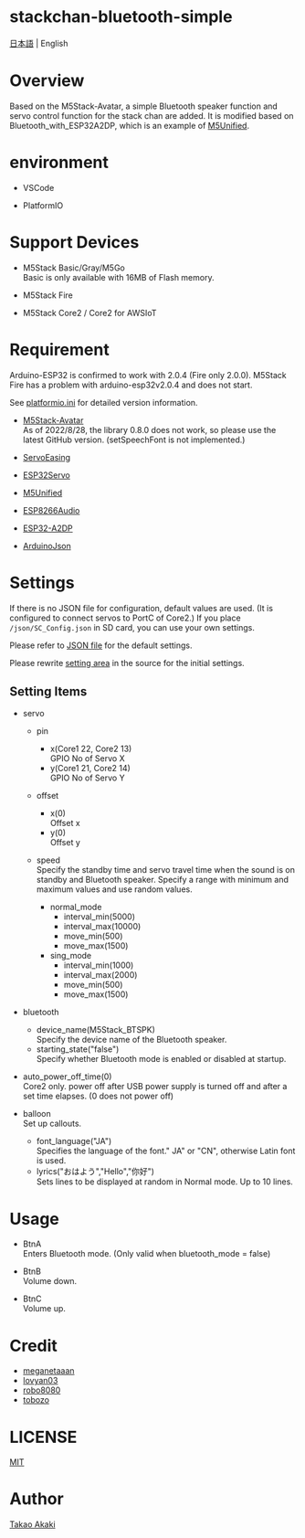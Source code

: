 # stackchan-bluetooth-simple

[日本語](README.md) | English

# Overview 

Based on the M5Stack-Avatar, a simple Bluetooth speaker function and servo control function for the stack chan are added.
It is modified based on Bluetooth_with_ESP32A2DP, which is an example of [M5Unified](https://github.com/m5stack/M5Unified).


# environment

- VSCode

- PlatformIO

# Support Devices

- M5Stack Basic/Gray/M5Go<br>Basic is only available with 16MB of Flash memory.

- M5Stack Fire

- M5Stack Core2 / Core2 for AWSIoT

# Requirement

Arduino-ESP32 is confirmed to work with 2.0.4 (Fire only 2.0.0). M5Stack Fire has a problem with arduino-esp32v2.0.4 and does not start.

See [platformio.ini](https://github.com/mongonta0716/stackchan-bluetooth-simple/blob/main/platformio.ini) for detailed version information.

- [M5Stack-Avatar](https://github.com/meganetaaan/m5stack-avatar)<br>As of 2022/8/28, the library 0.8.0 does not work, so please use the latest GitHub version. (setSpeechFont is not implemented.)

- [ServoEasing](https://github.com/ArminJo/ServoEasing)

- [ESP32Servo](https://github.com/madhephaestus/ESP32Servo)

- [M5Unified](https://github.com/m5stack/M5Unified)

- [ESP8266Audio](https://github.com/earlephilhower/ESP8266Audio)

- [ESP32-A2DP](https://github.com/pschatzmann/ESP32-A2DP)

- [ArduinoJson](https://github.com/bblanchon/ArduinoJson)

# Settings
If there is no JSON file for configuration, default values are used. (It is configured to connect servos to PortC of Core2.)
If you place `/json/SC_Config.json` in SD card, you can use your own settings.

Please refer to [JSON file](https://github.com/mongonta0716/stackchan-bluetooth-simple/blob/main/data/json/SC_Config.json) for the default settings.

Please rewrite [setting area](https://github.com/mongonta0716/stackchan-bluetooth-simple/blob/main/src/main.cpp#L21-L96) in the source for the initial settings.

## Setting Items

- servo
    - pin
        - x(Core1 22, Core2 13)<br> GPIO No of Servo X
        - y(Core1 21, Core2 14)<br> GPIO No of Servo Y
    - offset<br>
        - x(0)<br> Offset x
        - y(0)<br> Offset y

    - speed<br>Specify the standby time and servo travel time when the sound is on standby and Bluetooth speaker. Specify a range with minimum and maximum values and use random values.
        - normal_mode
             - interval_min(5000)
             - interval_max(10000)
             - move_min(500)
             - move_max(1500)
        - sing_mode
             - interval_min(1000)
             - interval_max(2000)
             - move_min(500)
             - move_max(1500)
- bluetooth
    - device_name(M5Stack_BTSPK)<br>Specify the device name of the Bluetooth speaker.
    - starting_state("false")<br>Specify whether Bluetooth mode is enabled or disabled at startup.

- auto_power_off_time(0)<br>Core2 only. power off after USB power supply is turned off and after a set time elapses. (0 does not power off)

- balloon<br>Set up callouts.
    - font_language("JA")<br>Specifies the language of the font." JA" or "CN", otherwise Latin font is used.
    - lyrics("おはよう","Hello","你好")<br>Sets lines to be displayed at random in Normal mode. Up to 10 lines.

# Usage

- BtnA<br>Enters Bluetooth mode. (Only valid when bluetooth_mode = false)

- BtnB<br>Volume down.

- BtnC<br>Volume up.

# Credit
- [meganetaaan](https://github.com/meganetaaan)
- [lovyan03](https://github.com/lovyan03/LovyanGFX)
- [robo8080](https://github.com/robo8080)
- [tobozo](https://github.com/tobozo)

# LICENSE
[MIT](LICENSE)

# Author
[Takao Akaki](https://github.com/mongonta0716)



